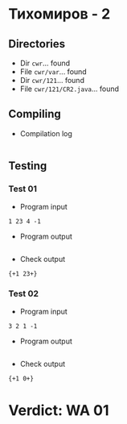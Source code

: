 # Тихомиров - 2
## Directories
- Dir `cwr`... found
- File `cwr/var`... found
- Dir `cwr/121`... found
- File `cwr/121/CR2.java`... found
## Compiling
- Compilation log
```

```
## Testing
### Test 01
- Program input
```
1 23 4 -1

```
- Program output
```

```
- Check output
```
{+1 23+}

```
### Test 02
- Program input
```
3 2 1 -1

```
- Program output
```

```
- Check output
```
{+1 0+}

```
# Verdict: WA 01
